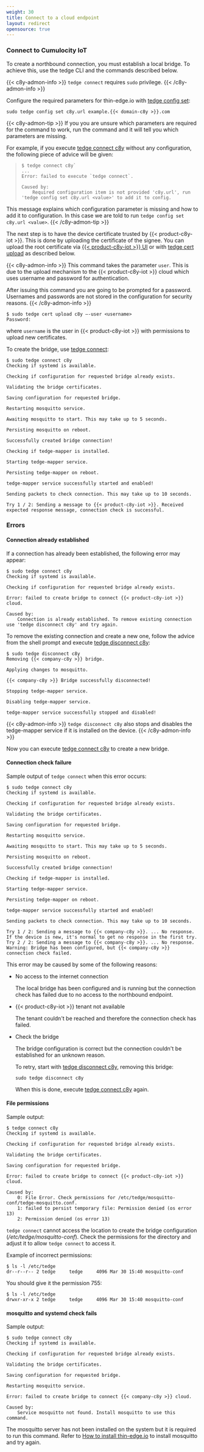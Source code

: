 ```yaml
---
weight: 30
title: Connect to a cloud endpoint
layout: redirect
opensource: true
---
```


### Connect to Cumulocity IoT

To create a northbound connection, you must establish a local bridge.
To achieve this, use the tedge CLI and the commands described below.

{{< c8y-admon-info >}}
`tedge connect` requires `sudo` privilege.
{{< /c8y-admon-info >}}

Configure the required parameters for thin-edge.io with [tedge config set](/thin-edge/thin-edge-developer-tools/#set):

```shell
sudo tedge config set c8y.url example.{{< domain-c8y >}}.com
```

{{< c8y-admon-tip >}}
If you you are unsure which parameters are required for the command to work, run the command and it will tell you which parameters are missing.

For example, if you execute [tedge connect c8y](/thin-edge/thin-edge-developer-tools/#cumulocity-iot) without any configuration, the following piece of advice will be given:

> ```shell
> $ tedge connect c8y`
> ...
> Error: failed to execute `tedge connect`.
>
> Caused by:
>     Required configuration item is not provided 'c8y.url', run 'tedge config set c8y.url <value>' to add it to config.
> ```

This message explains which configuration parameter is missing and how to add it to configuration. In this case we are told to run `tedge config set c8y.url <value>`.
{{< /c8y-admon-tip >}}

The next step is to have the device certificate trusted by {{< product-c8y-iot >}}. This is done by uploading the certificate of the signee.
You can upload the root certificate via [{{< product-c8y-iot >}} UI](/device-sdk/mqtt/#device-certificates) or with [tedge cert upload](/thin-edge/thin-edge-developer-tools/#upload) as described below.

{{< c8y-admon-info >}}
This command takes the parameter `user`. This is due to the upload mechanism to the {{< product-c8y-iot >}} cloud which uses username and password for authentication.

After issuing this command you are going to be prompted for a password. Usernames and passwords are not stored in the configuration for security reasons.
{{< /c8y-admon-info >}}

```shell
$ sudo tedge cert upload c8y –-user <username>
Password:
```

where `username` is the user in {{< product-c8y-iot >}} with permissions to upload new certificates.

To create the bridge, use [tedge connect](/thin-edge/thin-edge-developer-tools/#tedge-connect-command):

```shell
$ sudo tedge connect c8y
Checking if systemd is available.

Checking if configuration for requested bridge already exists.

Validating the bridge certificates.

Saving configuration for requested bridge.

Restarting mosquitto service.

Awaiting mosquitto to start. This may take up to 5 seconds.

Persisting mosquitto on reboot.

Successfully created bridge connection!

Checking if tedge-mapper is installed.

Starting tedge-mapper service.

Persisting tedge-mapper on reboot.

tedge-mapper service successfully started and enabled!

Sending packets to check connection. This may take up to 10 seconds.

Try 1 / 2: Sending a message to {{< product-c8y-iot >}}. Received expected response message, connection check is successful.
```

### Errors

#### Connection already established

If a connection has already been established, the following error may appear:

```shell
$ sudo tedge connect c8y
Checking if systemd is available.

Checking if configuration for requested bridge already exists.

Error: failed to create bridge to connect {{< product-c8y-iot >}} cloud.

Caused by:
    Connection is already established. To remove existing connection use 'tedge disconnect c8y' and try again.
```

To remove the existing connection and create a new one, follow the advice from the shell prompt and execute [tedge disconnect c8y](/thin-edge/thin-edge-developer-tools/#cumulocity-iot-1):

```shell
$ sudo tedge disconnect c8y
Removing {{< company-c8y >}} bridge.

Applying changes to mosquitto.

{{< company-c8y >}} Bridge successfully disconnected!

Stopping tedge-mapper service.

Disabling tedge-mapper service.

tedge-mapper service successfully stopped and disabled!
```

{{< c8y-admon-info >}}
`tedge disconnect c8y` also stops and disables the tedge-mapper service if it is installed on the device.
{{< /c8y-admon-info >}}

Now you can execute [tedge connect c8y](/thin-edge/thin-edge-developer-tools/#cumulocity-iot) to create a new bridge.

#### Connection check failure

Sample output of `tedge connect` when this error occurs:

```shell
$ sudo tedge connect c8y
Checking if systemd is available.

Checking if configuration for requested bridge already exists.

Validating the bridge certificates.

Saving configuration for requested bridge.

Restarting mosquitto service.

Awaiting mosquitto to start. This may take up to 5 seconds.

Persisting mosquitto on reboot.

Successfully created bridge connection!

Checking if tedge-mapper is installed.

Starting tedge-mapper service.

Persisting tedge-mapper on reboot.

tedge-mapper service successfully started and enabled!

Sending packets to check connection. This may take up to 10 seconds.

Try 1 / 2: Sending a message to {{< company-c8y >}}. ... No response. If the device is new, it's normal to get no response in the first try.
Try 2 / 2: Sending a message to {{< company-c8y >}}. ... No response.
Warning: Bridge has been configured, but {{< company-c8y >}} connection check failed.
```

This error may be caused by some of the following reasons:

- No access to the internet connection

  The local bridge has been configured and is running but the connection check has failed due to no access to the northbound endpoint.

- {{< product-c8y-iot >}} tenant not available

  The tenant couldn't be reached and therefore the connection check has failed.

- Check the bridge

  The bridge configuration is correct but the connection couldn't be established for an unknown reason.

  To retry, start with [tedge disconnect c8y](/thin-edge/thin-edge-developer-tools/#cumulocity-iot-1), removing this bridge:

  ```shell
  sudo tedge disconnect c8y
  ```

  When this is done, execute [tedge connect c8y](/thin-edge/thin-edge-developer-tools/#cumulocity-iot) again.

#### File permissions

Sample output:

```shell
$ tedge connect c8y
Checking if systemd is available.

Checking if configuration for requested bridge already exists.

Validating the bridge certificates.

Saving configuration for requested bridge.

Error: failed to create bridge to connect {{< product-c8y-iot >}} cloud.

Caused by:
    0: File Error. Check permissions for /etc/tedge/mosquitto-conf/tedge-mosquitto.conf.
    1: failed to persist temporary file: Permission denied (os error 13)
    2: Permission denied (os error 13)
```

`tedge connect` cannot access the location to create the bridge configuration (*/etc/tedge/mosquitto-conf*).
Check the permissions for the directory and adjust it to allow `tedge connect` to access it.

Example of incorrect permissions:

```shell
$ ls -l /etc/tedge
dr--r--r-- 2 tedge     tedge     4096 Mar 30 15:40 mosquitto-conf
```

You should give it the permission 755:

```shell
$ ls -l /etc/tedge
drwxr-xr-x 2 tedge     tedge     4096 Mar 30 15:40 mosquitto-conf
```

#### mosquitto and systemd check fails

Sample output:

```shell
$ sudo tedge connect c8y
Checking if systemd is available.

Checking if configuration for requested bridge already exists.

Validating the bridge certificates.

Saving configuration for requested bridge.

Restarting mosquitto service.

Error: failed to create bridge to connect {{< company-c8y >}} cloud.

Caused by:
    Service mosquitto not found. Install mosquitto to use this command.
```

The mosquitto server has not been installed on the system but it is required to run this command.
Refer to [How to install thin-edge.io](/thin-edge/thin-edge-howto/#install-thin-edge) to install mosquitto and try again.
